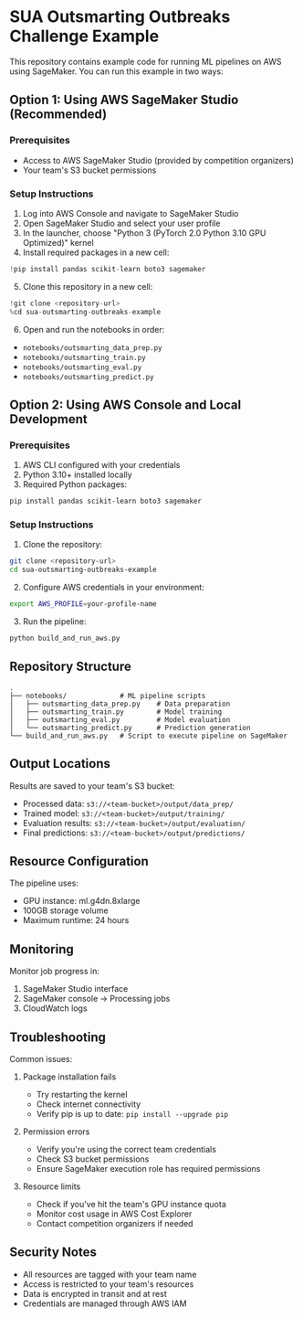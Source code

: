 # SUA Outsmarting Outbreaks Challenge Example

This repository contains example code for running ML pipelines on AWS using SageMaker. You can run this example in two ways:

## Option 1: Using AWS SageMaker Studio (Recommended)

### Prerequisites
- Access to AWS SageMaker Studio (provided by competition organizers)
- Your team's S3 bucket permissions

### Setup Instructions

1. Log into AWS Console and navigate to SageMaker Studio
2. Open SageMaker Studio and select your user profile
3. In the launcher, choose "Python 3 (PyTorch 2.0 Python 3.10 GPU Optimized)" kernel
4. Install required packages in a new cell:
```python
!pip install pandas scikit-learn boto3 sagemaker
```

5. Clone this repository in a new cell:
```python
!git clone <repository-url>
%cd sua-outsmarting-outbreaks-example
```

6. Open and run the notebooks in order:
- `notebooks/outsmarting_data_prep.py`
- `notebooks/outsmarting_train.py`
- `notebooks/outsmarting_eval.py`
- `notebooks/outsmarting_predict.py`

## Option 2: Using AWS Console and Local Development

### Prerequisites

1. AWS CLI configured with your credentials
2. Python 3.10+ installed locally
3. Required Python packages:
```bash
pip install pandas scikit-learn boto3 sagemaker
```

### Setup Instructions

1. Clone the repository:
```bash
git clone <repository-url>
cd sua-outsmarting-outbreaks-example
```

2. Configure AWS credentials in your environment:
```bash
export AWS_PROFILE=your-profile-name
```

3. Run the pipeline:
```python
python build_and_run_aws.py
```

## Repository Structure

```
.
├── notebooks/             # ML pipeline scripts
│   ├── outsmarting_data_prep.py    # Data preparation
│   ├── outsmarting_train.py        # Model training  
│   ├── outsmarting_eval.py         # Model evaluation
│   └── outsmarting_predict.py      # Prediction generation
└── build_and_run_aws.py   # Script to execute pipeline on SageMaker
```

## Output Locations

Results are saved to your team's S3 bucket:
- Processed data: `s3://<team-bucket>/output/data_prep/`
- Trained model: `s3://<team-bucket>/output/training/`
- Evaluation results: `s3://<team-bucket>/output/evaluation/`
- Final predictions: `s3://<team-bucket>/output/predictions/`

## Resource Configuration

The pipeline uses:
- GPU instance: ml.g4dn.8xlarge
- 100GB storage volume
- Maximum runtime: 24 hours

## Monitoring

Monitor job progress in:
1. SageMaker Studio interface
2. SageMaker console -> Processing jobs
3. CloudWatch logs

## Troubleshooting

Common issues:

1. Package installation fails
   - Try restarting the kernel
   - Check internet connectivity
   - Verify pip is up to date: `pip install --upgrade pip`

2. Permission errors
   - Verify you're using the correct team credentials
   - Check S3 bucket permissions
   - Ensure SageMaker execution role has required permissions

3. Resource limits
   - Check if you've hit the team's GPU instance quota
   - Monitor cost usage in AWS Cost Explorer
   - Contact competition organizers if needed

## Security Notes

- All resources are tagged with your team name
- Access is restricted to your team's resources
- Data is encrypted in transit and at rest
- Credentials are managed through AWS IAM
